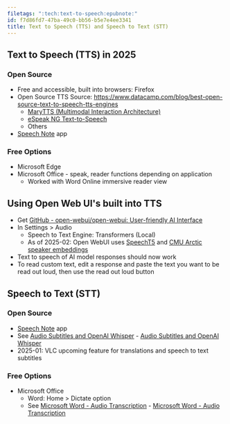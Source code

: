```yaml
---
filetags: ":tech:text-to-speech:epubnote:"
id: f7d86fd7-47ba-49c0-bb56-b5e7e4ee3341
title: Text to Speech (TTS) and Speech to Text (STT)
---
```


## Text to Speech (TTS) in 2025

### Open Source

- Free and accessible, built into browsers: Firefox
- Open Source TTS Source:
  <https://www.datacamp.com/blog/best-open-source-text-to-speech-tts-engines>
  - [MaryTTS (Multimodal Interaction
    Architecture)](https://github.com/marytts/marytts)
  - [eSpeak NG Text-to-Speech](https://github.com/espeak-ng/espeak-ng)
  - Others
- [Speech Note](https://github.com/mkiol/dsnote) app

### Free Options

- Microsoft Edge
- Microsoft Office - speak, reader functions depending on application
  - Worked with Word Online immersive reader view

## Using Open Web UI's built into TTS

- Get [GitHub - open-webui/open-webui: User-friendly AI
  Interface](https://github.com/open-webui/open-webui)
- In Settings \> Audio
  - Speech to Text Engine: Transformers (Local)
  - As of 2025-02: Open WebUI uses
    [SpeechT5](https://github.com/microsoft/SpeechT5) and [CMU Arctic
    speaker
    embeddings](https://huggingface.co/datasets/Matthijs/cmu-arctic-xvectors)
- Text to speech of AI model responses should now work
- To read custom text, edit a response and paste the text you want to be
  read out loud, then use the read out loud button

## Speech to Text (STT)

### Open Source

- [Speech Note](https://github.com/mkiol/dsnote) app
- See [Audio Subtitles and OpenAI
  Whisper](../006-3-tech-ai-audio-subtitles-whisper) - [Audio Subtitles
  and OpenAI Whisper](id:2ba9f6d2-10f2-4c27-b781-ee754d1423b4)
- 2025-01: VLC upcoming feature for translations and speech to text
  subtitles

### Free Options

- Microsoft Office
  - Word: Home \> Dictate option
  - See [Microsoft Word - Audio
    Transcription](../005-tech-microsoft-word-audio-transcription) -
    [Microsoft Word - Audio
    Transcription](id:a1d18314-3499-4376-87c4-667954f8e0ca)
